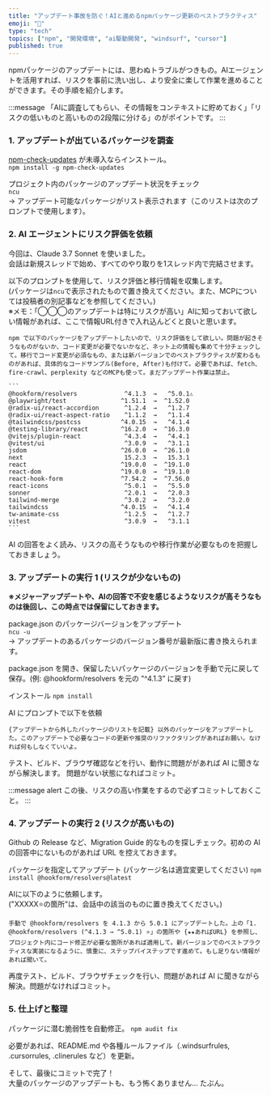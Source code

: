 ```yaml
---
title: "アップデート事故を防ぐ！AIと進めるnpmパッケージ更新のベストプラクティス"
emoji: "🐸"
type: "tech"
topics: ["npm", "開発環境", "ai駆動開発", "windsurf", "cursor"]
published: true
---
```


npmパッケージのアップデートには、思わぬトラブルがつきもの。AIエージェントを活用すれば、リスクを事前に洗い出し、より安全に楽して作業を進めることができます。その手順を紹介します。

:::message
「AIに調査してもらい、その情報をコンテキストに貯めておく」「リスクの低いものと高いものの2段階に分ける」のがポイントです。
:::

### 1. アップデートが出ているパッケージを調査

[npm-check-updates](https://www.npmjs.com/package/npm-check-updates) が未導入ならインストール。  
`npm install -g npm-check-updates`

プロジェクト内のパッケージのアップデート状況をチェック  
`ncu`  
→ アップデート可能なパッケージがリスト表示されます（このリストは次のプロンプトで使用します）。

### 2. AI エージェントにリスク評価を依頼

今回は、Claude 3.7 Sonnet を使いました。  
会話は新規スレッドで始め、すべてのやり取りを1スレッド内で完結させます。

以下のプロンプトを使用して、リスク評価と移行情報を収集します。  
(パッケージは`ncu`で表示されたもので置き換えてください。また、MCPについては投稿者の別記事などを参照してください。)  
※メモ：「◯◯◯のアップデートは特にリスクが高い」AIに知っておいて欲しい情報があれば、ここで情報URL付きで入れ込んどくと良いと思います。

````text
npm で以下のパッケージをアップデートしたいので、リスク評価をして欲しい。問題が起きそうなものがないか、コード変更が必要でないかなど、ネット上の情報も集めて十分チェックして。移行でコード変更が必須なもの、または新バージョンでのベストプラクティスが変わるものがあれば、具体的なコードサンプル(Before, After)も付けて。必要であれば、fetch、fire-crawl、perplexity などのMCPも使って。まだアップデート作業は禁止。

```
@hookform/resolvers             ^4.1.3  →   ^5.0.1⚠️
@playwright/test               ^1.51.1  →  ^1.52.0
@radix-ui/react-accordion       ^1.2.4  →   ^1.2.7
@radix-ui/react-aspect-ratio    ^1.1.2  →   ^1.1.4
@tailwindcss/postcss           ^4.0.15  →   ^4.1.4
@testing-library/react         ^16.2.0  →  ^16.3.0
@vitejs/plugin-react            ^4.3.4  →   ^4.4.1
@vitest/ui                      ^3.0.9  →   ^3.1.1
jsdom                          ^26.0.0  →  ^26.1.0
next                            15.2.3  →   15.3.1
react                          ^19.0.0  →  ^19.1.0
react-dom                      ^19.0.0  →  ^19.1.0
react-hook-form                ^7.54.2  →  ^7.56.0
react-icons                     ^5.0.1  →   ^5.5.0
sonner                          ^2.0.1  →   ^2.0.3
tailwind-merge                  ^3.0.2  →   ^3.2.0
tailwindcss                    ^4.0.15  →   ^4.1.4
tw-animate-css                  ^1.2.5  →   ^1.2.7
vitest                          ^3.0.9  →   ^3.1.1
```
````

AI の回答をよく読み、リスクの高そうなものや移行作業が必要なものを把握しておきましょう。

### 3. アップデートの実行 1 (リスクが少ないもの)

**※メジャーアップデートや、AIの回答で不安を感じるようなリスクが高そうなものは後回し、この時点では保留にしておきます。**

package.json のパッケージバージョンをアップデート  
`ncu -u`  
→ アップデートのあるパッケージのバージョン番号が最新版に書き換えられます。

package.json を開き、保留したいパッケージのバージョンを手動で元に戻して保存。(例: @hookform/resolvers を元の "^4.1.3” に戻す)

インストール
`npm install`

AI にプロンプトで以下を依頼

```text
{アップデートから外したパッケージのリストを記載} 以外のパッケージをアップデートした。このアップデートで必要なコードの更新や推奨のリファクタリングがあればお願い。なければ何もしなくていいよ。
```

テスト、ビルド、ブラウザ確認などを行い、動作に問題ががあれば AI に聞きながら解決します。
問題がない状態になればコミット。

:::message alert
この後、リスクの高い作業をするので必ずコミットしておくこと。
:::

### 4. アップデートの実行 2 (リスクが高いもの)

Github の Release など、Migration Guide 的なものを探しチェック。初めの AI の回答中にないものがあれば URL を控えておきます。

パッケージを指定してアップデート (パッケージ名は適宜変更してください)
`npm install @hookform/resolvers@latest`

AIに以下のように依頼します。  
("XXXXX⭐️の箇所"は、会話中の該当のものに置き換えてください。)

```text
手動で @hookform/resolvers を 4.1.3 から 5.0.1 にアップデートした。上の「1. @hookform/resolvers (^4.1.3 → ^5.0.1) ⭐️」の箇所や {★★あればURL} を参照し、プロジェクト内にコード修正が必要な箇所があれば適用して。新バージョンでのベストプラクティスな実装になるように、慎重に、ステップバイステップです進めて。もし足りない情報があれば聞いて。
```

再度テスト、ビルド、ブラウザチェックを行い、問題があれば AI に聞きながら解決。問題がなければコミット。

### 5. 仕上げと整理

パッケージに潜む脆弱性を自動修正。
`npm audit fix`

必要があれば、README.md や各種ルールファイル（.windsurfrules, .cursorrules, .clinerules など）を更新。

そして、最後にコミットで完了！  
大量のパッケージのアップデートも、もう怖くありません… たぶん。
